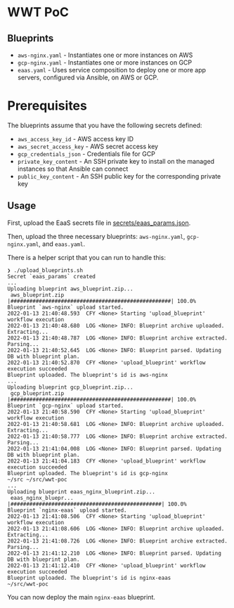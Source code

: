 # WWT PoC

## Blueprints

* `aws-nginx.yaml` - Instantiates one or more instances on AWS
* `gcp-nginx.yaml` - Instantiates one or more instances on GCP
* `eaas.yaml` - Uses service composition to deploy one or more app servers, configured via Ansible, on AWS or GCP.

# Prerequisites

The blueprints assume that you have the following secrets defined:

* `aws_access_key_id` - AWS access key ID
* `aws_secret_access_key` - AWS secret access key
* `gcp_credentials_json` - Credentials file for GCP
* `private_key_content` - An SSH private key to install on the managed instances so that Ansible can connect
* `public_key_content` - An SSH public key for the corresponding private key

## Usage

First, upload the EaaS secrets file in [secrets/eaas_params.json](./secrets/eaas_params.json).

Then, upload the three necessary blueprints: `aws-nginx.yaml`, `gcp-nginx.yaml`, and `eaas.yaml`.

There is a helper script that you can run to handle this:

```
❯ ./upload_blueprints.sh
Secret `eaas_params` created
...
Uploading blueprint aws_blueprint.zip...
 aws_blueprint.zip |###################################################| 100.0%
Blueprint `aws-nginx` upload started.
2022-01-13 21:40:48.593  CFY <None> Starting 'upload_blueprint' workflow execution
2022-01-13 21:40:48.680  LOG <None> INFO: Blueprint archive uploaded. Extracting...
2022-01-13 21:40:48.787  LOG <None> INFO: Blueprint archive extracted. Parsing...
2022-01-13 21:40:52.645  LOG <None> INFO: Blueprint parsed. Updating DB with blueprint plan.
2022-01-13 21:40:52.870  CFY <None> 'upload_blueprint' workflow execution succeeded
Blueprint uploaded. The blueprint's id is aws-nginx
...
Uploading blueprint gcp_blueprint.zip...
 gcp_blueprint.zip |###################################################| 100.0%
Blueprint `gcp-nginx` upload started.
2022-01-13 21:40:58.590  CFY <None> Starting 'upload_blueprint' workflow execution
2022-01-13 21:40:58.681  LOG <None> INFO: Blueprint archive uploaded. Extracting...
2022-01-13 21:40:58.777  LOG <None> INFO: Blueprint archive extracted. Parsing...
2022-01-13 21:41:04.008  LOG <None> INFO: Blueprint parsed. Updating DB with blueprint plan.
2022-01-13 21:41:04.183  CFY <None> 'upload_blueprint' workflow execution succeeded
Blueprint uploaded. The blueprint's id is gcp-nginx
~/src ~/src/wwt-poc
...
Uploading blueprint eaas_nginx_blueprint.zip...
 eaas_nginx_bluepr... |################################################| 100.0%
Blueprint `nginx-eaas` upload started.
2022-01-13 21:41:08.506  CFY <None> Starting 'upload_blueprint' workflow execution
2022-01-13 21:41:08.606  LOG <None> INFO: Blueprint archive uploaded. Extracting...
2022-01-13 21:41:08.726  LOG <None> INFO: Blueprint archive extracted. Parsing...
2022-01-13 21:41:12.210  LOG <None> INFO: Blueprint parsed. Updating DB with blueprint plan.
2022-01-13 21:41:12.410  CFY <None> 'upload_blueprint' workflow execution succeeded
Blueprint uploaded. The blueprint's id is nginx-eaas
~/src/wwt-poc
```

You can now deploy the main `nginx-eaas` blueprint.